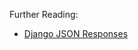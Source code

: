 Further Reading:  
- [Django JSON Responses](https://docs.djangoproject.com/en/4.0/ref/request-response/#jsonresponse-objects)
